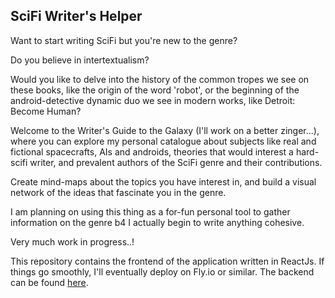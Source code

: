 ## SciFi Writer's Helper

Want to start writing SciFi but you're new to the genre?

Do you believe in intertextualism?

Would you like to delve into the history of the common tropes we see on these books, like the origin of the word 'robot', or the beginning of the android-detective dynamic duo we see in modern works, like Detroit: Become Human?

Welcome to the Writer's Guide to the Galaxy (I'll work on a better zinger...), where you can explore my personal catalogue about subjects like real and fictional spacecrafts, AIs and androids, theories that would interest a hard-scifi writer, and prevalent authors of the SciFi genre and their contributions.

Create mind-maps about the topics you have interest in, and build a visual network of the ideas that fascinate you in the genre.

I am planning on using this thing as a for-fun personal tool to gather information on the genre b4 I actually begin to write anything cohesive.

Very much work in progress..!

This repository contains the frontend of the application written in ReactJs. If things go smoothly, I'll eventually deploy on Fly.io or similar. The backend can be found [here](https://github.com/ssuihko/SpaceProject).

